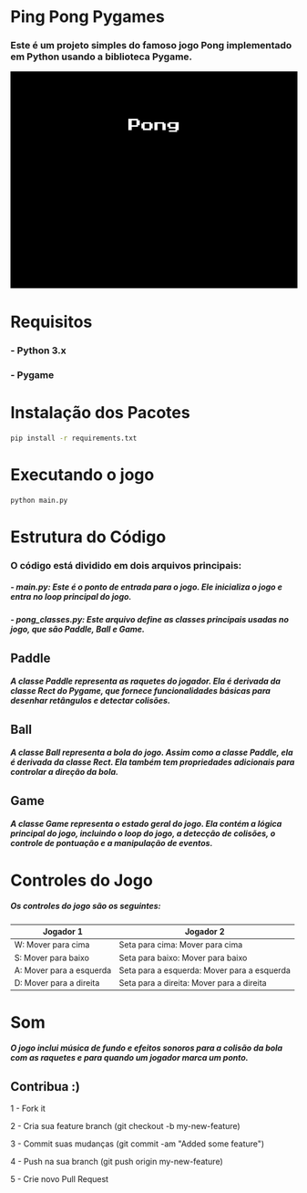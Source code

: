 # Ping Pong Pygames

### Este é um projeto simples do famoso jogo Pong implementado em Python usando a biblioteca Pygame.

![Fig.gif](Ping-Pong.gif)


# Requisitos

### - Python 3.x
### - Pygame

# Instalação dos Pacotes

```bash
pip install -r requirements.txt
```

# Executando o jogo

```bash
python main.py
```

# Estrutura do Código

### O código está dividido em dois arquivos principais:

##### - main.py: Este é o ponto de entrada para o jogo. Ele inicializa o jogo e entra no loop principal do jogo.
##### - pong_classes.py: Este arquivo define as classes principais usadas no jogo, que são Paddle, Ball e Game.

## Paddle

##### A classe Paddle representa as raquetes do jogador. Ela é derivada da classe Rect do Pygame, que fornece funcionalidades básicas para desenhar retângulos e detectar colisões.


## Ball
##### A classe Ball representa a bola do jogo. Assim como a classe Paddle, ela é derivada da classe Rect. Ela também tem propriedades adicionais para controlar a direção da bola.


## Game
##### A classe Game representa o estado geral do jogo. Ela contém a lógica principal do jogo, incluindo o loop do jogo, a detecção de colisões, o controle de pontuação e a manipulação de eventos.

# Controles do Jogo
##### Os controles do jogo são os seguintes:

| Jogador 1 | Jogador 2 |
| --- | --- |
| W: Mover para cima | Seta para cima: Mover para cima |
| S: Mover para baixo | Seta para baixo: Mover para baixo |
| A: Mover para a esquerda | Seta para a esquerda: Mover para a esquerda |
| D: Mover para a direita | Seta para a direita: Mover para a direita |

# Som
##### O jogo inclui música de fundo e efeitos sonoros para a colisão da bola com as raquetes e para quando um jogador marca um ponto.

## Contribua :)

1 - Fork it

2 - Cria sua feature branch (git checkout -b my-new-feature)

3 - Commit suas mudanças (git commit -am "Added some feature")

4 - Push na sua branch (git push origin my-new-feature)

5 - Crie novo Pull Request